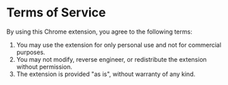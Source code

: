 # Terms of Service

By using this Chrome extension, you agree to the following terms:

1. You may use the extension for only personal use and not for commercial purposes.
2. You may not modify, reverse engineer, or redistribute the extension without permission.
3. The extension is provided "as is", without warranty of any kind.
